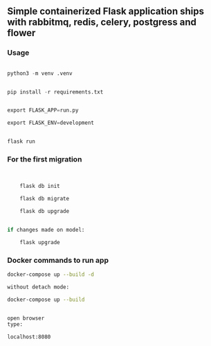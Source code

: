 

## Simple containerized Flask application  ships with rabbitmq, redis, celery, postgress and flower 



### Usage

```python

python3 -m venv .venv


pip install -r requirements.txt


export FLASK_APP=run.py     

export FLASK_ENV=development


flask run

```
### For the first migration


```sh
    

    flask db init

    flask db migrate

    flask db upgrade


if changes made on model:

    flask upgrade
```


### Docker commands to run app

```bash
docker-compose up --build -d

without detach mode:

docker-compose up --build 


open browser 
type:

localhost:8080

```


